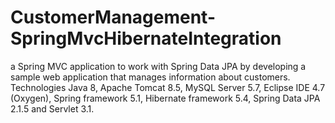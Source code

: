 # CustomerManagement-SpringMvcHibernateIntegration
 a Spring MVC application to work with Spring Data JPA by developing a sample web application that manages information about customers.
 Technologies
Java 8, 
Apache Tomcat 8.5,
MySQL Server 5.7,
Eclipse IDE 4.7 (Oxygen), 
Spring framework 5.1, 
Hibernate framework 5.4, 
Spring Data JPA 2.1.5 
and Servlet 3.1.
